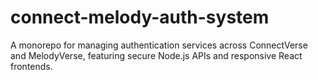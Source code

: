 # connect-melody-auth-system
A monorepo for managing authentication services across ConnectVerse and MelodyVerse, featuring secure Node.js APIs and responsive React frontends.
